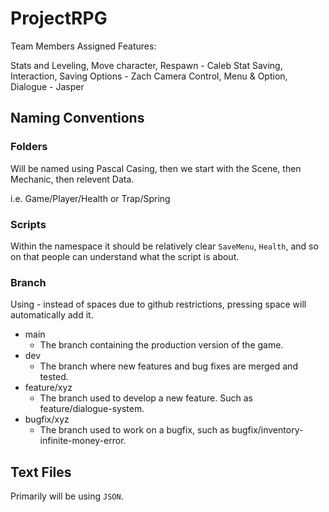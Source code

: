 # ProjectRPG

Team Members Assigned Features:

Stats and Leveling, Move character, Respawn - Caleb
Stat Saving, Interaction, Saving Options - Zach
Camera Control, Menu & Option, Dialogue - Jasper





## Naming Conventions
### Folders
 Will be named using Pascal Casing, then we start with the Scene, then Mechanic, then relevent Data.

i.e. Game/Player/Health or Trap/Spring
### Scripts
Within the namespace it should be relatively clear ```SaveMenu```, ```Health```, and so on that people can understand what the script is about.
### Branch
Using - instead of spaces due to github restrictions, pressing space will automatically add it.
* main
    * The branch containing the production version of the game.
* dev
    * The branch where new features and bug fixes are merged and tested.
* feature/xyz
    * The branch used to develop a new feature. Such as feature/dialogue-system.
* bugfix/xyz
    * The branch used to work on a bugfix, such as bugfix/inventory-infinite-money-error.
## Text Files
Primarily will be using ```JSON```.
